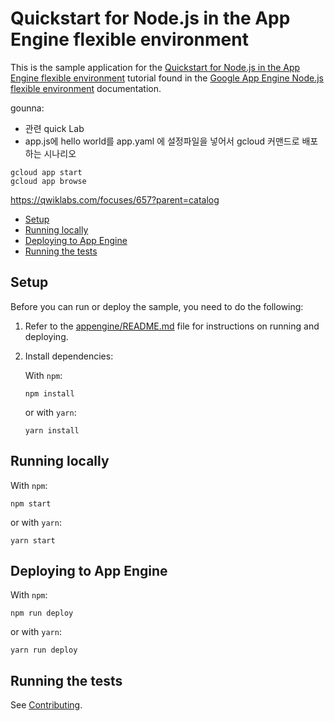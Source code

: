 # Quickstart for Node.js in the App Engine flexible environment

This is the sample application for the
[Quickstart for Node.js in the App Engine flexible environment][tutorial]
tutorial found in the [Google App Engine Node.js flexible environment][appengine]
documentation.

gounna:
- 관련 quick Lab
- app.js에 hello world를 app.yaml 에 설정파일을 넣어서 gcloud 커맨드로 배포하는 시나리오
~~~
gcloud app start
gcloud app browse
~~~

https://qwiklabs.com/focuses/657?parent=catalog


* [Setup](#setup)
* [Running locally](#running-locally)
* [Deploying to App Engine](#deploying-to-app-engine)
* [Running the tests](#running-the-tests)

## Setup

Before you can run or deploy the sample, you need to do the following:

1.  Refer to the [appengine/README.md][readme] file for instructions on
    running and deploying.
1.  Install dependencies:

    With `npm`:

        npm install

    or with `yarn`:

        yarn install

## Running locally

With `npm`:

    npm start

or with `yarn`:

    yarn start

## Deploying to App Engine

With `npm`:

    npm run deploy

or with `yarn`:

    yarn run deploy

## Running the tests

See [Contributing][contributing].

[appengine]: https://cloud.google.com/appengine/docs/flexible/nodejs
[tutorial]: https://cloud.google.com/appengine/docs/flexible/nodejs/quickstart
[readme]: ../../README.md
[contributing]: https://github.com/GoogleCloudPlatform/nodejs-docs-samples/blob/master/CONTRIBUTING.md
